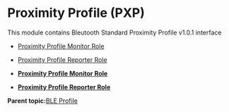 # Proximity Profile \(PXP\)

This module contains Bleutooth Standard Proximity Profile v1.0.1 interface

-   [Proximity Profile Monitor Role](GUID-F515F01D-4A93-47D2-9A9F-0E6F4A7CC21E.md)
-   [Proximity Profile Reporter Role](GUID-D3EF214E-CD09-4819-A798-82EC3CEC884D.md)

-   **[Proximity Profile Monitor Role](GUID-F515F01D-4A93-47D2-9A9F-0E6F4A7CC21E.md)**  

-   **[Proximity Profile Reporter Role](GUID-D3EF214E-CD09-4819-A798-82EC3CEC884D.md)**  


**Parent topic:**[BLE Profile](GUID-A7DDE9E2-3D4D-46CD-A27B-8A90BCC16D8A.md)

